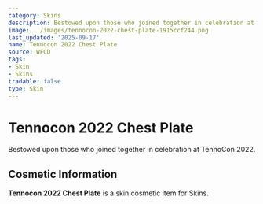 ```yaml
---
category: Skins
description: Bestowed upon those who joined together in celebration at TennoCon 2022.
image: ../images/tennocon-2022-chest-plate-1915ccf244.png
last_updated: '2025-09-17'
name: Tennocon 2022 Chest Plate
source: WFCD
tags:
- Skin
- Skins
tradable: false
type: Skin
---
```


# Tennocon 2022 Chest Plate

Bestowed upon those who joined together in celebration at TennoCon 2022.

## Cosmetic Information

**Tennocon 2022 Chest Plate** is a skin cosmetic item for Skins.

